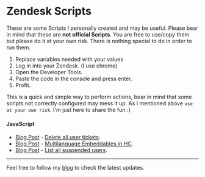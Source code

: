 Zendesk Scripts
===========

These are some Scripts I personally created and may be useful. Please bear in mind that these are **not official Scripts**. You are free to use/copy them but please do it at your own risk. There is nothing special to do in order to run them.

1. Replace variables needed with your values
2. Log in into your Zendesk. (I use chrome)
3. Open the Developer Tools.
4. Paste the code in the console and press enter.
5. Profit.

This is a quick and simple way to perform actions, bear in mind that some scripts not correctly configured may mess it up. As I mentioned above `use at your own risk`. I'm just here to share the fun :)


#### JavaScript

- [Blog Post](http://abelmartinromero.com/2014/12/01/zendesk-script-delete-all-user-tickets/) - [Delete all user tickets](https://github.com/abelmartinromero/zdscripts/blob/master/JavaScript/deleteAllUserTickets.js).
- [Blog Post](http://abelmartinromero.com/2014/12/07/zendesk-script-multilanguage-embeddables/) - [Multilanguage Embeddables in HC](https://github.com/abelmartinromero/zdscripts/blob/master/JavaScript/multilanguageEmbeddables.js).
- [Blog Post](http://abelmartinromero.com/2014/12/30/zendesk-script-list-all-suspended-users/) - [List all suspended users](https://github.com/abelmartinromero/zdscripts/blob/master/JavaScript/listSuspendedUsers.js).

---
Feel free to follow my [blog](http://www.abelmartinromero.com) to check the latest updates.
